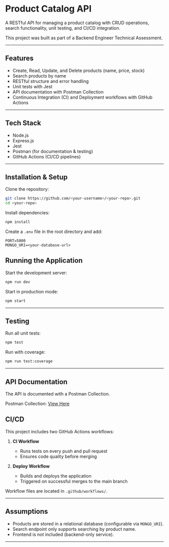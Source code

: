 # Product Catalog API

A RESTful API for managing a product catalog with CRUD operations, search functionality, unit testing, and CI/CD integration.

This project was built as part of a Backend Engineer Technical Assessment.

---

## Features

* Create, Read, Update, and Delete products (name, price, stock)
* Search products by name
* RESTful structure and error handling
* Unit tests with Jest
* API documentation with Postman Collection
* Continuous Integration (CI) and Deployment workflows with GitHub Actions

---

## Tech Stack

* Node.js
* Express.js
* Jest
* Postman (for documentation & testing)
* GitHub Actions (CI/CD pipelines)

---

## Installation & Setup

Clone the repository:

```bash
git clone https://github.com/<your-username>/<your-repo>.git
cd <your-repo>
```

Install dependencies:

```bash
npm install
```

Create a `.env` file in the root directory and add:

```env
PORT=5000
MONGO_URI=<your-database-url>
```

## Running the Application

Start the development server:

```bash
npm run dev
```

Start in production mode:

```bash
npm start
```

---

## Testing

Run all unit tests:

```bash
npm test
```

Run with coverage:

```bash
npm run test:coverage
```

---

## API Documentation

The API is documented with a Postman Collection.

Postman Collection: [View Here](your-postman-link)


## CI/CD

This project includes two GitHub Actions workflows:

1. **CI Workflow**

   * Runs tests on every push and pull request
   * Ensures code quality before merging

2. **Deploy Workflow**

   * Builds and deploys the application
   * Triggered on successful merges to the main branch

Workflow files are located in `.github/workflows/`.

---

## Assumptions

* Products are stored in a relational database (configurable via `MONGO_URI`).
* Search endpoint only supports searching by product name.
* Frontend is not included (backend-only service).

---



